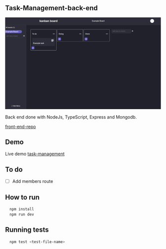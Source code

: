 
## Task-Management-back-end

<p align="center" ><img src="https://github.com/paragonmaik/task-management-front-end/blob/main/public/board_ss.png" alt="kanban-screenshot" /></p>

Back end done with NodeJs, TypeScript, Express and Mongodb.

[front-end-repo](https://github.com/paragonmaik/task-management-front-end)

## Demo
Live demo [task-management](https://tasks-management-app.vercel.app/)

## To do
 - [ ] Add members route
 
## How to run

```bash
  npm install
  npm run dev
```
    
## Running tests

```bash
  npm test <test-file-name>
```

